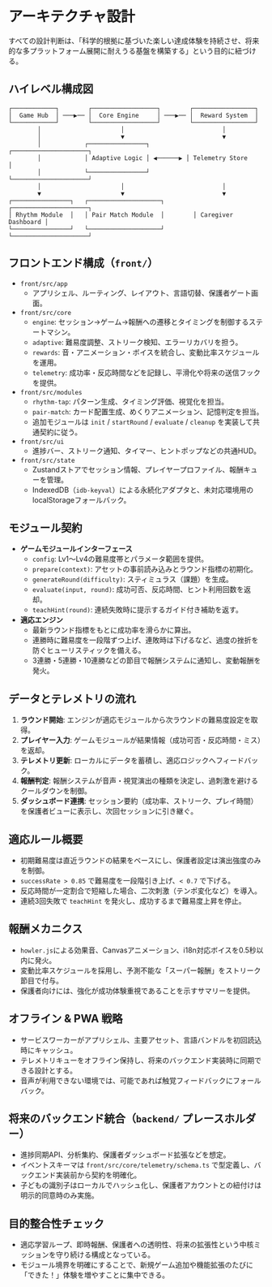 # アーキテクチャ設計

すべての設計判断は、「科学的根拠に基づいた楽しい達成体験を持続させ、将来的な多プラットフォーム展開に耐えうる基盤を構築する」という目的に紐づける。

## ハイレベル構成図
```
┌────────────┐        ┌──────────────────┐        ┌─────────────────┐
│  Game Hub  │ ───▶── │  Core Engine     │ ───▶── │  Reward System  │
└────────────┘        └──────────────────┘        └─────────────────┘
        │                      │                           │
        │                      ▼                           ▼
        │            ┌────────────────┐          ┌─────────────────────┐
        │            │ Adaptive Logic │ ◀──────▶ │ Telemetry Store      │
        │            └────────────────┘          └─────────────────────┘
        │                      │                           │
        ▼                      ▼                           ▼
┌────────────────┐   ┌────────────────────┐        ┌─────────────────────┐
│ Rhythm Module  │   │ Pair Match Module  │        │ Caregiver Dashboard │
└────────────────┘   └────────────────────┘        └─────────────────────┘
```

## フロントエンド構成（`front/`）
- `front/src/app`
  - アプリシェル、ルーティング、レイアウト、言語切替、保護者ゲート画面。
- `front/src/core`
  - `engine`: セッション→ゲーム→報酬への遷移とタイミングを制御するステートマシン。
  - `adaptive`: 難易度調整、ストリーク検知、エラーリカバリを担う。
  - `rewards`: 音・アニメーション・ボイスを統合し、変動比率スケジュールを運用。
  - `telemetry`: 成功率・反応時間などを記録し、平滑化や将来の送信フックを提供。
- `front/src/modules`
  - `rhythm-tap`: パターン生成、タイミング評価、視覚化を担当。
  - `pair-match`: カード配置生成、めくりアニメーション、記憶判定を担当。
  - 追加モジュールは `init` / `startRound` / `evaluate` / `cleanup` を実装して共通契約に従う。
- `front/src/ui`
  - 進捗バー、ストリーク通知、タイマー、ヒントポップなどの共通HUD。
- `front/src/state`
  - Zustandストアでセッション情報、プレイヤープロファイル、報酬キューを管理。
  - IndexedDB（`idb-keyval`）による永続化アダプタと、未対応環境用のlocalStorageフォールバック。

## モジュール契約
- **ゲームモジュールインターフェース**
  - `config`: Lv1〜Lv4の難易度帯とパラメータ範囲を提供。
  - `prepare(context)`: アセットの事前読み込みとラウンド指標の初期化。
  - `generateRound(difficulty)`: スティミュラス（課題）を生成。
  - `evaluate(input, round)`: 成功可否、反応時間、ヒント利用回数を返却。
  - `teachHint(round)`: 連続失敗時に提示するガイド付き補助を返す。
- **適応エンジン**
  - 最新ラウンド指標をもとに成功率を滑らかに算出。
  - 連勝時に難易度を一段階ずつ上げ、連敗時は下げるなど、過度の挫折を防ぐヒューリスティックを備える。
  - 3連勝・5連勝・10連勝などの節目で報酬システムに通知し、変動報酬を発火。

## データとテレメトリの流れ
1. **ラウンド開始**: エンジンが適応モジュールから次ラウンドの難易度設定を取得。
2. **プレイヤー入力**: ゲームモジュールが結果情報（成功可否・反応時間・ミス）を返却。
3. **テレメトリ更新**: ローカルにデータを蓄積し、適応ロジックへフィードバック。
4. **報酬判定**: 報酬システムが音声・視覚演出の種類を決定し、過刺激を避けるクールダウンを制御。
5. **ダッシュボード連携**: セッション要約（成功率、ストリーク、プレイ時間）を保護者ビューに表示し、次回セッションに引き継ぐ。

## 適応ルール概要
- 初期難易度は直近ラウンドの結果をベースにし、保護者設定は演出強度のみを制御。
- `successRate > 0.85` で難易度を一段階引き上げ、`< 0.7` で下げる。
- 反応時間が一定割合で短縮した場合、二次刺激（テンポ変化など）を導入。
- 連続3回失敗で `teachHint` を発火し、成功するまで難易度上昇を停止。

## 報酬メカニクス
- `howler.js`による効果音、Canvasアニメーション、i18n対応ボイスを0.5秒以内に発火。
- 変動比率スケジュールを採用し、予測不能な「スーパー報酬」をストリーク節目で付与。
- 保護者向けには、強化が成功体験重視であることを示すサマリーを提供。

## オフライン & PWA 戦略
- サービスワーカーがアプリシェル、主要アセット、言語バンドルを初回読込時にキャッシュ。
- テレメトリキューをオフライン保持し、将来のバックエンド実装時に同期できる設計とする。
- 音声が利用できない環境では、可能であれば触覚フィードバックにフォールバック。

## 将来のバックエンド統合（`backend/` プレースホルダー）
- 進捗同期API、分析集約、保護者ダッシュボード拡張などを想定。
- イベントスキーマは `front/src/core/telemetry/schema.ts` で型定義し、バックエンド実装前から契約を明確化。
- 子どもの識別子はローカルでハッシュ化し、保護者アカウントとの紐付けは明示的同意時のみ実施。

## 目的整合性チェック
- 適応学習ループ、即時報酬、保護者への透明性、将来の拡張性という中核ミッションを守り続ける構成となっている。
- モジュール境界を明確にすることで、新規ゲーム追加や機能拡張のたびに「できた！」体験を増やすことに集中できる。
